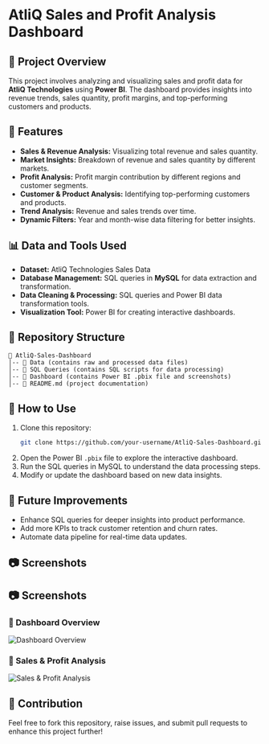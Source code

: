 # AtliQ Sales and Profit Analysis Dashboard

## 📌 Project Overview
This project involves analyzing and visualizing sales and profit data for **AtliQ Technologies** using **Power BI**. The dashboard provides insights into revenue trends, sales quantity, profit margins, and top-performing customers and products.

## 🚀 Features
- **Sales & Revenue Analysis:** Visualizing total revenue and sales quantity.
- **Market Insights:** Breakdown of revenue and sales quantity by different markets.
- **Profit Analysis:** Profit margin contribution by different regions and customer segments.
- **Customer & Product Analysis:** Identifying top-performing customers and products.
- **Trend Analysis:** Revenue and sales trends over time.
- **Dynamic Filters:** Year and month-wise data filtering for better insights.

## 📊 Data and Tools Used
- **Dataset:** AtliQ Technologies Sales Data
- **Database Management:** SQL queries in **MySQL** for data extraction and transformation.
- **Data Cleaning & Processing:** SQL queries and Power BI data transformation tools.
- **Visualization Tool:** Power BI for creating interactive dashboards.

## 📂 Repository Structure
```
📁 AtliQ-Sales-Dashboard
│-- 📁 Data (contains raw and processed data files)
│-- 📁 SQL Queries (contains SQL scripts for data processing)
│-- 📁 Dashboard (contains Power BI .pbix file and screenshots)
│-- 📄 README.md (project documentation)
```

## 🔧 How to Use
1. Clone this repository:
   ```bash
   git clone https://github.com/your-username/AtliQ-Sales-Dashboard.git
   ```
2. Open the Power BI `.pbix` file to explore the interactive dashboard.
3. Run the SQL queries in MySQL to understand the data processing steps.
4. Modify or update the dashboard based on new data insights.

## 🌟 Future Improvements
- Enhance SQL queries for deeper insights into product performance.
- Add more KPIs to track customer retention and churn rates.
- Automate data pipeline for real-time data updates.

## 📷 Screenshots
 ## 📷 Screenshots
### 🔹 Dashboard Overview  
![Dashboard Overview]([img/dashboard_overview.png](https://github.com/sh1ro47/AtliQ-Sales-and-Profit-Analysis-Dashboard/blob/main/img/Screenshot%202025-03-26%20004712.png))

### 🔹 Sales & Profit Analysis  
![Sales & Profit Analysis](img/sales_profit_analysis.png)


## 🤝 Contribution
Feel free to fork this repository, raise issues, and submit pull requests to enhance this project further!

